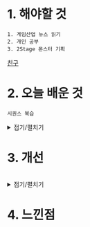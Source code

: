 # 1. 해야할 것
```
1. 게임산업 뉴스 읽기
2. 개인 공부
3. 2Stage 몬스터 기획
```
[친구](https://www.gamemeca.com/view.php?gid=1744569)



# 2. 오늘 배운 것
```
시퀀스 복습
```
<details>
<summary>접기/펼치기</summary>


</details>



# 3. 개선
```

```
<details>
<summary>접기/펼치기</summary>


</details>



# 4. 느낀점
```

```


